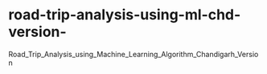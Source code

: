 # road-trip-analysis-using-ml-chd-version-
Road_Trip_Analysis_using_Machine_Learning_Algorithm_Chandigarh_Version
